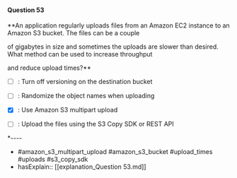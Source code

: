 #### Question  53

**An application regularly uploads files from an Amazon EC2 instance to an Amazon S3 bucket. The files can be a couple

of gigabytes in size and sometimes the uploads are slower than desired. What method can be used to increase throughput

and reduce upload times?**

- [ ] :  Turn off versioning on the destination bucket

- [ ] :  Randomize the object names when uploading

- [x] :  Use Amazon S3 multipart upload

- [ ] :  Upload the files using the S3 Copy SDK or REST API

*----

- #amazon_s3_multipart_upload #amazon_s3_bucket #upload_times #uploads #s3_copy_sdk
- hasExplain:: [[explanation_Question  53.md]]
